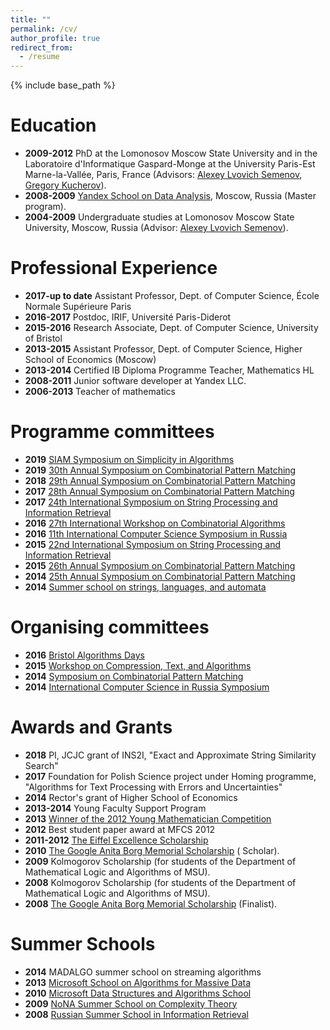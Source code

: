 ```yaml
---
title: ""
permalink: /cv/
author_profile: true
redirect_from:
  - /resume
---
```


{% include base_path %}

Education
======
* **2009-2012** PhD at the Lomonosov Moscow State University and in the Laboratoire d'Informatique Gaspard-Monge at the University Paris-Est Marne-la-Vallée, Paris, France (Advisors: <a title="A.L. Semenov on the site of Russian Academy of Science" href="http://www.ras.ru/win/db/show_per.asp?P=.id-57919.ln-ru">Alexey Lvovich Semenov</a>, <a href="http://www-igm.univ-mlv.fr/~koutcher/">Gregory Kucherov</a>).
* **2008-2009** <a href="http://shad.yandex.ru/">Yandex School on Data Analysis</a>, Moscow, Russia (Master program).
* **2004-2009** Undergraduate studies at Lomonosov Moscow State University, Moscow, Russia (Advisor: <a title="A.L. Semenov on the site of Russian Academy of Science" href="http://www.ras.ru/win/db/show_per.asp?P=.id-57919.ln-ru">Alexey Lvovich Semenov</a>).
	
Professional Experience
======
* **2017-up to date** Assistant Professor, Dept. of Computer Science, École Normale Supérieure Paris
* **2016-2017** Postdoc, IRIF, Université Paris-Diderot
* **2015-2016** Research Associate, Dept. of Computer Science, University of Bristol
* **2013-2015** Assistant Professor, Dept. of Computer Science, Higher School of Economics (Moscow)
* **2013-2014** Certified IB Diploma Programme Teacher, Mathematics HL
* **2008-2011** Junior software developer at Yandex LLC.
* **2006-2013** Teacher of mathematics

Programme committees
======
* **2019** <a href="https://www.siam.org/Conferences/CM/Conference/sosa20" target="_blank">SIAM Symposium on Simplicity in Algorithms</a>
* **2019** <a href="http://cpm2019.di.unipi.it/" target="_blank">30th Annual Symposium on Combinatorial Pattern Matching</a>
* **2018** <a href="http://cpm2018.sdu.edu.cn/" target="_blank">29th Annual Symposium on Combinatorial Pattern Matching</a>
* **2017** <a href="http://cpm2017.mimuw.edu.pl/" target="_blank">28th Annual Symposium on Combinatorial Pattern Matching</a>
* **2017** <a href="http://pages.di.unipi.it/spire2017/" target="_blank">24th International Symposium on String Processing and Information Retrieval</a>
* **2016** <a href="http://iwoca2016.cs.helsinki.fi/" target="_blank">27th International Workshop on Combinatorial Algorithms</a>
* **2016** <a href="http://logic.pdmi.ras.ru/csr2016/" target="_blank">11th International Computer Science Symposium in Russia</a>
* **2015** <a href="http://www.dcs.kcl.ac.uk/events/spire2015/workshops.html" target="_blank">22nd International Symposium on String Processing and Information Retrieval</a>
* **2015** <a href="cpm2014.hse.ru">26th Annual Symposium on Combinatorial Pattern Matching</a>
* **2014** <a href="cpm2014.hse.ru">25th Annual Symposium on Combinatorial Pattern Matching</a>
* **2014** <a href="http://www.csedays.ru/">Summer school on strings, languages, and automata</a>

Organising committees
======
* **2016** <a href="https://www.cs.bris.ac.uk/Research/Algorithms/events/BAD16/">Bristol Algorithms Days</a>
* **2015** <a href="http://www.dcs.kcl.ac.uk/events/spire2015/workshops.html">Workshop on Compression, Text, and Algorithms</a>
* **2014** <a href="https://cpm2014.hse.ru/">Symposium on Combinatorial Pattern Matching</a>
* **2014** <a href="http://logic.pdmi.ras.ru/csr2014/">International Computer Science in Russia Symposium</a>

Awards and Grants
======
* **2018** PI, JCJC grant of INS2I, "Exact and Approximate String Similarity Search" 
* **2017** Foundation for Polish Science project under Homing programme, "Algorithms for Text Processing with Errors and Uncertainties"
* **2014** Rector's grant of Higher School of Economics
* **2013-2014** Young Faculty Support Program
* **2013** <a href="http://www.dynastyfdn.com/english/news/166" target="_blank">Winner of the 2012 Young Mathematician Competition</a>
* **2012** Best student paper award at MFCS 2012
* **2011-2012** <a href="http://www.egide.asso.fr/jahia/Jahia/lang/en/accueil/appels/eiffel">The Eiffel Excellence Scholarship</a>
* **2010** <a href="http://www.google.com/anitaborg/">The Google Anita Borg Memorial Scholarship</a> ( Scholar).
* **2009** Kolmogorov Scholarship (for students of the Department of Mathematical Logic and Algorithms of MSU).
* **2008** Kolmogorov Scholarship (for students of the Department of Mathematical Logic and Algorithms of MSU).
* **2008** <a href="http://www.google.com/anitaborg/">The Google Anita Borg Memorial Scholarship</a> (Finalist).

Summer Schools
======
* **2014** MADALGO summer school on streaming algorithms
* **2013** <a href="http://almada2013.ru/" target="_blank">Microsoft School on Algorithms for Massive Data</a>
* **2010** <a href="http://logic.pdmi.ras.ru/midas/en">Microsoft Data Structures and Algorithms School</a>
* **2009** <a href="http://logic.pdmi.ras.ru/ssct09/">NoNA Summer School on Complexity Theory</a>
* **2008** <a href="http://romip.ru/russir2008/eng/">Russian Summer School in Information Retrieval</a>
